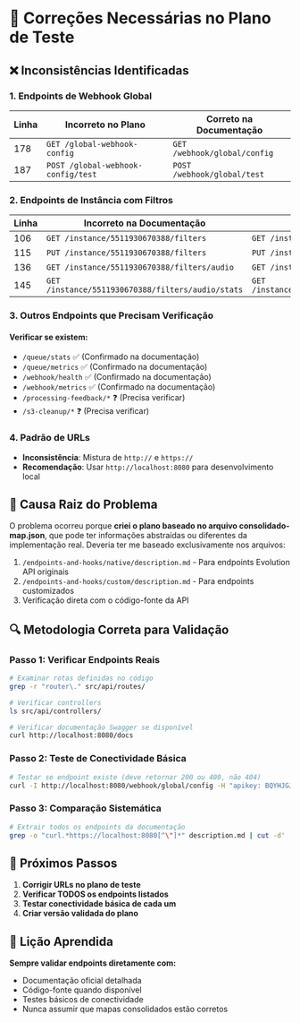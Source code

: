 # 🔧 Correções Necessárias no Plano de Teste

## ❌ Inconsistências Identificadas

### 1. Endpoints de Webhook Global
| Linha | Incorreto no Plano | Correto na Documentação |
|-------|-------------------|-------------------------|
| 178 | `GET /global-webhook-config` | `GET /webhook/global/config` |
| 187 | `POST /global-webhook-config/test` | `POST /webhook/global/test` |

### 2. Endpoints de Instância com Filtros
| Linha | Incorreto na Documentação | Correto para Testes |
|-------|--------------------------|-----------------------|
| 106 | `GET /instance/5511930670388/filters` | `GET /instance/filters/5511930670388` |
| 115 | `PUT /instance/5511930670388/filters` | `PUT /instance/filters/5511930670388` |
| 136 | `GET /instance/5511930670388/filters/audio` | `GET /instance/filters/audio/5511930670388` |
| 145 | `GET /instance/5511930670388/filters/audio/stats` | `GET /instance/filters/audio/stats/5511930670388` |

### 3. Outros Endpoints que Precisam Verificação

#### Verificar se existem:
- `/queue/stats` ✅ (Confirmado na documentação)
- `/queue/metrics` ✅ (Confirmado na documentação)
- `/webhook/health` ✅ (Confirmado na documentação)
- `/webhook/metrics` ✅ (Confirmado na documentação)
- `/processing-feedback/*` ❓ (Precisa verificar)
- `/s3-cleanup/*` ❓ (Precisa verificar)

### 4. Padrão de URLs
- **Inconsistência**: Mistura de `http://` e `https://`
- **Recomendação**: Usar `http://localhost:8080` para desenvolvimento local

## 🎯 Causa Raiz do Problema

O problema ocorreu porque **criei o plano baseado no arquivo consolidado-map.json**, que pode ter informações abstraídas ou diferentes da implementação real. Deveria ter me baseado exclusivamente nos arquivos:

1. `/endpoints-and-hooks/native/description.md` - Para endpoints Evolution API originais
2. `/endpoints-and-hooks/custom/description.md` - Para endpoints customizados
3. Verificação direta com o código-fonte da API

## 🔍 Metodologia Correta para Validação

### Passo 1: Verificar Endpoints Reais
```bash
# Examinar rotas definidas no código
grep -r "router\." src/api/routes/

# Verificar controllers
ls src/api/controllers/

# Verificar documentação Swagger se disponível
curl http://localhost:8080/docs
```

### Passo 2: Teste de Conectividade Básica
```bash
# Testar se endpoint existe (deve retornar 200 ou 400, não 404)
curl -I http://localhost:8080/webhook/global/config -H "apikey: BQYHJGJHJ"
```

### Passo 3: Comparação Sistemática
```bash
# Extrair todos os endpoints da documentação
grep -o "curl.*https://localhost:8080[^\"]*" description.md | cut -d' ' -f3 | sort | uniq
```

## 📝 Próximos Passos

1. **Corrigir URLs no plano de teste**
2. **Verificar TODOS os endpoints listados**
3. **Testar conectividade básica de cada um**
4. **Criar versão validada do plano**

## 🚨 Lição Aprendida

**Sempre validar endpoints diretamente com:**
- Documentação oficial detalhada
- Código-fonte quando disponível
- Testes básicos de conectividade
- Nunca assumir que mapas consolidados estão corretos